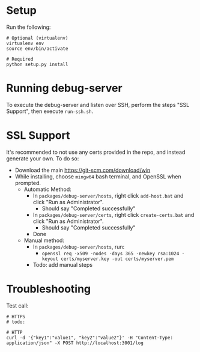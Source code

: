 # Setup

Run the following:

```
# Optional (virtualenv)
virtualenv env
source env/bin/activate

# Required
python setup.py install
```


# Running debug-server
To execute the debug-server and listen over SSH, perform the steps "SSL Support", then execute `run-ssh.sh`.

# SSL Support
It's recommended to not use any certs provided in the repo, and instead generate your own. To do so:
- Download the main https://git-scm.com/download/win
- While installing, choose `mingw64` bash terminal, and OpenSSL when prompted.
  - Automatic Method:
    - In `packages/debug-server/hosts`, right click `add-host.bat` and click "Run as Administrator".
      - Should say "Completed successfully"
    - In `packages/debug-server/certs`, right click `create-certs.bat` and click "Run as Administrator".
      - Should say "Completed successfully"
    - Done 
  - Manual method:
    - In `packages/debug-server/hosts`, run:
      - `openssl req -x509 -nodes -days 365 -newkey rsa:1024 -keyout certs/myserver.key -out certs/myserver.pem`
    - Todo: add manual steps

# Troubleshooting
Test call:
```
# HTTPS
# todo:

# HTTP
curl -d '{"key1":"value1", "key2":"value2"}' -H "Content-Type: application/json" -X POST http://localhost:3001/log
```
